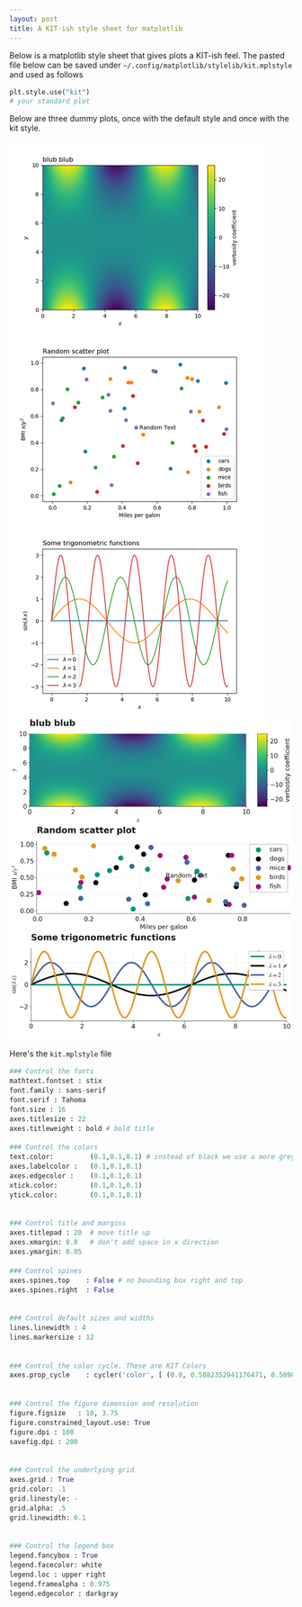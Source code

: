 ```yaml
---
layout: post
title: A KIT-ish style sheet for matplotlib
---
```


Below is a matplotlib style sheet that gives plots a KIT-ish feel.
The pasted file below can be saved under `~/.config/matplotlib/stylelib/kit.mplstyle` and used as follows
```python
plt.style.use("kit")
# your standard plot
```
Below are three dummy plots, once with the default style and once with the kit style.

![Before](/assets/2020-02-19-kitstyle/before.png)
![After](/assets/2020-02-19-kitstyle/after.png)


Here's the `kit.mplstyle` file
```python
### Control the fonts
mathtext.fontset : stix
font.family : sans-serif
font.serif : Tahoma
font.size : 16
axes.titlesize : 22
axes.titleweight : bold # bold title

### Control the colors
text.color:  		(0.1,0.1,0.1) # instead of black we use a more grey color
axes.labelcolor :  	(0.1,0.1,0.1)
axes.edgecolor :  	(0.1,0.1,0.1)
xtick.color:   		(0.1,0.1,0.1)
ytick.color:  		(0.1,0.1,0.1)


### Control title and margins 
axes.titlepad : 20  # move title up
axes.xmargin: 0.0   # don't add space in x direction 
axes.ymargin: 0.05 

### Control spines
axes.spines.top    : False # no bounding box right and top
axes.spines.right  : False


### Control default sizes and widths
lines.linewidth : 4
lines.markersize : 12


### Control the color cycle. These are KIT Colors
axes.prop_cycle    : cycler('color', [ (0.0, 0.5882352941176471, 0.5098039215686274),(0.0,0.0,0.0),(0.27450980392156865, 0.39215686274509803, 0.6666666666666666), (0.8745098039215686, 0.6078431372549019, 0.10588235294117647), (0.6392156862745098, 0.06274509803921569, 0.48627450980392156), (0.5490196078431373, 0.7137254901960784, 0.235294117647), (0.6352941176470588, 0.13333333333333333, 0.13725490196078433), (0.13725490196078433, 0.6313725490196078, 0.8784313725490196), (0.6549019607843137, 0.5098039215686274, 0.1803921568627451), (0.0,0.0,0.0)])


### Control the figure dimension and resolution
figure.figsize   : 10, 3.75
figure.constrained_layout.use: True
figure.dpi : 100
savefig.dpi : 200


### Control the underlying grid 
axes.grid : True
grid.color: .1
grid.linestyle: -
grid.alpha: .5
grid.linewidth: 0.1


### Control the legend box
legend.fancybox : True
legend.facecolor: white
legend.loc : upper right
legend.framealpha : 0.975
legend.edgecolor : darkgray

```
